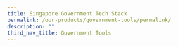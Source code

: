 ```yaml
---
title: Singapore Government Tech Stack
permalink: /our-products/government-tools/permalink/
description: ""
third_nav_title: Government Tools
---
```

